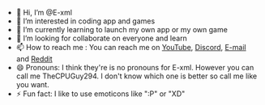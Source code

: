 - 👋 Hi, I’m @E-xml
- 👀 I’m interested in coding app and games
- 🌱 I’m currently learning to launch my own app or my own game
- 💞️ I’m looking for collaborate on everyone and learn
- 📫 How to reach me : You can reach me on [YouTube](https://m.youtube.com/channel/UC02TOriGslvEFxLhGl0Kqsg), [Discord](https://discord.com/channels/1324806621230141542/1324806621230141545),
 [E-mail](azertypatata8@gmail.com) and  [Reddit](https://www.reddit.com/user/Responsible-Rip-8536/)
- 😄 Pronouns: I think they're is no pronouns for E-xml. However you can call me TheCPUGuy294. I don't know which one is better so call me like you want.
- ⚡ Fun fact: I like to use emoticons like ":P" or "XD"

<!---
E-xml/E-xml is a ✨ special ✨ repository because its `README.md` (this file) appears on your GitHub profile.
You can click the Preview link to take a look at your changes.
--->
